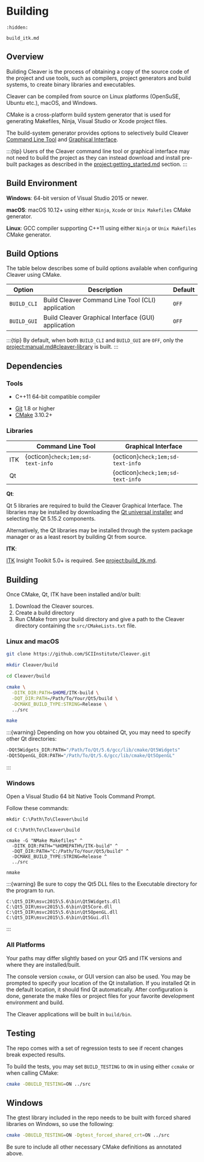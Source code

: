 # Building

```{toctree}
:hidden:

build_itk.md
```

## Overview

Building Cleaver is the process of obtaining a copy of the source code of the project and use tools, such as compilers, project generators and build systems, to create binary libraries and executables.

Cleaver can be compiled from source on Linux platforms (OpenSuSE, Ubuntu etc.), macOS, and Windows.

CMake is a cross-platform build system generator that is used for generating Makefiles, Ninja, Visual Studio or Xcode project files.

The build-system generator provides options to selectively build Cleaver [Command Line Tool](manual.md#command-line-tool) and [Graphical Interface](manual.md#graphical-interface).

:::{tip}
Users of the Cleaver command line tool or graphical interface may not need to build the project as they can instead download and install pre-built packages as described in the <project:getting_started.md> section.
:::

## Build Environment

**Windows**: 64-bit version of Visual Studio 2015 or newer.

**macOS**: macOS 10.12+ using either `Ninja`, `Xcode` or `Unix Makefiles` CMake generator.

**Linux**: GCC compiler supporting C++11 using either `Ninja` or `Unix Makefiles` CMake generator.

## Build Options

The table below describes some of build options available when configuring Cleaver using CMake.

| Option      | Description | Default |
|-------------|-------------|---------|
| `BUILD_CLI` | Build Cleaver Command Line Tool (CLI) application   | `OFF` |
| `BUILD_GUI` | Build Cleaver Graphical Interface (GUI) application | `OFF` |

:::{tip}
By default, when both `BUILD_CLI` and `BUILD_GUI` are `OFF`, only the <project:manual.md#cleaver-library> is built.
:::

## Dependencies

### Tools

+ C++11 64-bit compatible compiler
* [Git](https://git-scm.com/) 1.8 or higher
* [CMake](https://www.cmake.org/) 3.10.2+

### Libraries

|       | Command Line Tool                 | Graphical Interface               |
|-------|-----------------------------------|-----------------------------------|
| ITK   | {octicon}`check;1em;sd-text-info` | {octicon}`check;1em;sd-text-info` |
| Qt    |                                   | {octicon}`check;1em;sd-text-info` |


**Qt**:

Qt 5 libraries are required to build the Cleaver Graphical Interface. The libraries may be installed by downloading the [Qt universal installer](https://www.qt.io/download-open-source) and selecting the Qt 5.15.2 components.

Alternatively, the Qt libraries may be installed through the system package manager or as a least resort by building Qt from source.

**ITK**:

[ITK](http://www.itk.org/) Insight Toolkit 5.0+ is required. See  <project:build_itk.md>.


## Building

Once CMake, Qt, ITK have been installed and/or built:
1. Download the Cleaver sources.
2. Create a build directory
3. Run CMake from your build directory and give a path to the Cleaver directory containing the `src/CMakeLists.txt` file.

### Linux and macOS

```bash
git clone https://github.com/SCIInstitute/Cleaver.git

mkdir Cleaver/build

cd Cleaver/build

cmake \
  -DITK_DIR:PATH=$HOME/ITK-build \
  -DQT_DIR:PATH=/Path/To/Your/Qt5/build \
  -DCMAKE_BUILD_TYPE:STRING=Release \
  ../src

make
```

:::{warning}
Depending on how you obtained Qt, you may need to specify other Qt directories:
```bash
-DQt5Widgets_DIR:PATH="/Path/To/Qt/5.6/gcc/lib/cmake/Qt5Widgets"
-DQt5OpenGL_DIR:PATH="/Path/To/Qt/5.6/gcc/lib/cmake/Qt5OpenGL"
```
:::

### Windows

Open a Visual Studio 64 bit Native Tools Command Prompt.

Follow these commands:

```
mkdir C:\Path\To\Cleaver\build

cd C:\Path\To\Cleaver\build

cmake -G "NMake Makefiles" ^
  -DITK_DIR:PATH="%HOMEPATH%/ITK-build" ^
  -DQT_DIR:PATH="C:/Path/To/Your/Qt5/build" ^
  -DCMAKE_BUILD_TYPE:STRING=Release ^
  ../src

nmake
```

:::{warning}
Be sure to copy the Qt5 DLL files to the Executable directory for the program to run.
```
C:\Qt5_DIR\msvc2015\5.6\bin\Qt5Widgets.dll
C:\Qt5_DIR\msvc2015\5.6\bin\Qt5Core.dll
C:\Qt5_DIR\msvc2015\5.6\bin\Qt5OpenGL.dll
C:\Qt5_DIR\msvc2015\5.6\bin\Qt5Gui.dll
```
:::

### All Platforms

Your paths may differ slightly based on your Qt5 and ITK versions and where they are installed/built.

The console version `ccmake`, or GUI version can also be used. You may be prompted to specify your location of the Qt installation. If you installed Qt in the default location, it should find Qt automatically. After configuration is done, generate the make files or project files for your favorite development environment and build.

The Cleaver applications will be built in `build/bin`.

## Testing

The repo comes with a set of regression tests to see if recent
changes break expected results.

To build the tests, you may set `BUILD_TESTING` to `ON` in using either `ccmake` or when calling CMake:

```bash
cmake -DBUILD_TESTING=ON ../src
```

## Windows

The gtest library included in the repo needs to be
built with forced shared libraries on Windows, so use the following:

```bash
cmake -DBUILD_TESTING=ON -Dgtest_forced_shared_crt=ON ../src
```
Be sure to include all other necessary CMake definitions as annotated above.

